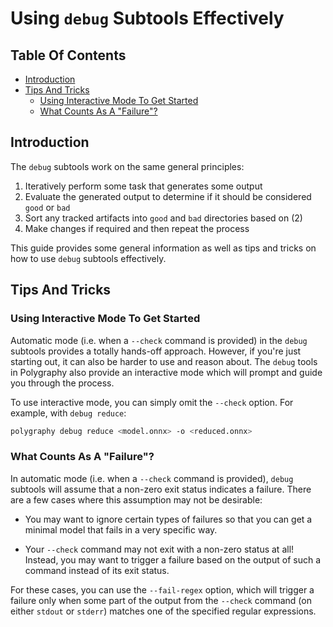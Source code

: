 # Using `debug` Subtools Effectively


## Table Of Contents

- [Introduction](#introduction)
- [Tips And Tricks](#tips-and-tricks)
    - [Using Interactive Mode To Get Started](#using-interactive-mode-to-get-started)
    - [What Counts As A "Failure"?](#what-counts-as-a-failure)


## Introduction

The `debug` subtools work on the same general principles:

1. Iteratively perform some task that generates some output
2. Evaluate the generated output to determine if it should be considered `good` or `bad`
3. Sort any tracked artifacts into `good` and `bad` directories based on (2)
4. Make changes if required and then repeat the process

This guide provides some general information as well as tips and tricks on
how to use `debug` subtools effectively.


## Tips And Tricks

### Using Interactive Mode To Get Started

Automatic mode (i.e. when a `--check` command is provided) in the `debug` subtools
provides a totally hands-off approach. However, if you're just starting out, it can also be
harder to use and reason about.
The `debug` tools in Polygraphy also provide an interactive mode which will prompt and
guide you through the process.

To use interactive mode, you can simply omit the `--check` option.
For example, with `debug reduce`:
```bash
polygraphy debug reduce <model.onnx> -o <reduced.onnx>
```


### What Counts As A "Failure"?

In automatic mode (i.e. when a `--check` command is provided), `debug` subtools will assume that
a non-zero exit status indicates a failure. There are a few cases where this assumption may not
be desirable:

- You may want to ignore certain types of failures so that you can get a minimal model that
    fails in a very specific way.

- Your `--check` command may not exit with a non-zero status at all!
    Instead, you may want to trigger a failure based on the output of such a command instead of
    its exit status.

For these cases, you can use the `--fail-regex` option, which will trigger a failure only when
some part of the output from the `--check` command (on either `stdout` or `stderr`) matches
one of the specified regular expressions.
